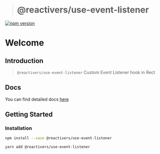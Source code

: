 > # @reactivers/use-event-listener

[![npm version](https://badge.fury.io/js/@reactivers%2Fuse-event-listener.svg)](//www.npmjs.com/package/@reactivers/use-event-listener)

# Welcome

## Introduction

> ```@reactivers/use-event-listener``` Custom Event Listener hook in Rect

## Docs
You can find detailed docs [here](https://hooks.reactivers.com/use-event-listener)

## Getting Started

### Installation

```bash
npm install --save @reactivers/use-event-listener

yarn add @reactivers/use-event-listener
```